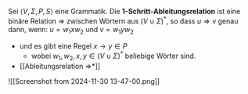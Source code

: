Sei $⟨V, Σ, P, S⟩$ eine Grammatik.
Die **1-Schritt-Ableitungsrelation** ist eine binäre Relation ⇒ zwischen Wörtern aus $(V ∪ Σ)^{*}$, so dass $u ⇒ v$ genau dann, wenn:
$u = w_{1} x w_{2}$ und $v = w_{1}yw_{2}$ 
- und es gibt eine Regel $x → y ∈ P$ 
	- wobei $w_{1}, w_{2}, x, y ∈ (V ∪ Σ)^{*}$ beliebige Wörter sind.
- [[Ableitungsrelation =>*]] 
 
![[Screenshot from 2024-11-30 13-47-00.png]]